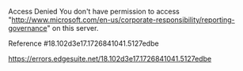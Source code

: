 Access Denied
You don't have permission to access "http://www.microsoft.com/en-us/corporate-responsibility/reporting-governance" on this server.

Reference #18.102d3e17.1726841041.5127edbe

https://errors.edgesuite.net/18.102d3e17.1726841041.5127edbe